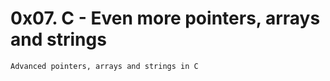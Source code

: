 # 0x07. C - Even more pointers, arrays and strings

```Bash
Advanced pointers, arrays and strings in C
```
